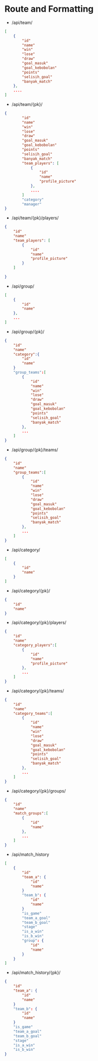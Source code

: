 # Route and Formatting
- /api/team/
```JSON
[
	{
		"id"
		"name"
		"win"
		"lose"
		"draw"
		"goal_masuk"
        "goal_kebobolan"
        "points"
        "selisih_goal"
        "banyak_match"
	},
	....
]
```
- /api/team/{pk}/
```JSON
{
		"id"
		"name"
		"win"
		"lose"
		"draw"
		"goal_masuk"
        "goal_kebobolan"
        "points"
        "selisih_goal"
        "banyak_match"
		"team_players": [
			{
				"id"
				"name"
				"profile_picture"
			},
			....
		]
        "category"
        "manager"
}
```
- /api/team/{pk}/players/
```JSON
{
	"id"
	"name"
	"team_players": [
		{
			"id"
			"name"
			"profile_picture"
		}
	]
	
}
```
- /api/group/
```JSON
[
	{
		"id"
		"name"
	},
	...
]
```
- /api/group/{pk}/
```JSON
{
	"id"
	"name"
	"category":{
		"id"
		"name"
	}
	"group_teams":[
		{
			"id"
			"name"
			"win"
			"lose"
			"draw"
            "goal_masuk"
            "goal_kebobolan"
            "points"
            "selisih_goal"
            "banyak_match"
		},
		...
	]
}
```
- /api/group/{pk}/teams/
```JSON
{
	"id"
	"name"
	"group_teams":[
		{
			"id"
			"name"
			"win"
			"lose"
			"draw"
            "goal_masuk"
            "goal_kebobolan"
            "points"
            "selisih_goal"
            "banyak_match"
		},
		...
	]
}
```
- /api/category/
```JSON
[
	{
		"id"
		"name"
	}
]
```
- /api/category/{pk}/
```JSON
{
	"id"
	"name"
}
```
- /api/category/{pk}/players/
```JSON
{
	"id"
	"name"
	"category_players":[
		{
			"id"
			"name"
			"profile_picture"
		},
		...
	]
}
```
- /api/category/{pk}/teams/
```JSON
{
	"id"
	"name"
	"category_teams":[
		{
			"id"
			"name"
			"win"
			"lose"
			"draw"
            "goal_masuk"
            "goal_kebobolan"
            "points"
            "selisih_goal"
            "banyak_match"
		},
		...
	]
}
```
- /api/category/{pk}/groups/
```JSON
{
	"id"
	"name"
	"match_groups":[
		{
			"id"
			"name"
		},
		...
	]
}
```

- /api/match_history
```json
[
    {
        "id"
        "team_a": {
            "id"
            "name"
        }
        "team_b": {
            "id"
            "name"
        }
        "is_game"
        "team_a_goal"
        "team_b_goal"
        "stage"
        "is_a_win"
        "is_b_win"
        "group": {
            "id"
            "name"
        }
    }
]
```
- /api/match_history/{pk}/
```json
{
    "id"
    "team_a": {
        "id"
        "name"
    }
    "team_b": {
        "id"
        "name"
    }
    "is_game"
    "team_a_goal"
    "team_b_goal"
    "stage"
    "is_a_win"
    "is_b_win"
}
```